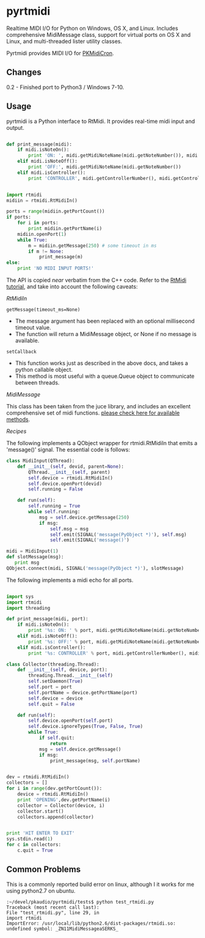 pyrtmidi
========

Realtime MIDI I/O for Python on Windows, OS X, and Linux. Includes comprehensive MidiMessage class, support for virtual ports on OS X and Linux, and multi-threaded lister utility classes.

Pyrtmidi provides MIDI I/O for [PKMidiCron](http://vedanamedia.com/our-products/pkmidicron/).

Changes
-------------
0.2 - Finished port to Python3 / Windows 7-10.


Usage
-------------

pyrtmidi is a Python interface to RtMidi. It provides real-time midi input and output.

```python

def print_message(midi):
    if midi.isNoteOn():
        print 'ON: ', midi.getMidiNoteName(midi.getNoteNumber()), midi.getVelocity()
    elif midi.isNoteOff():
        print 'OFF:', midi.getMidiNoteName(midi.getNoteNumber())
    elif midi.isController():
        print 'CONTROLLER', midi.getControllerNumber(), midi.getControllerValue()


import rtmidi
midiin = rtmidi.RtMidiIn()

ports = range(midiin.getPortCount())
if ports:
    for i in ports:
        print midiin.getPortName(i)
    midiin.openPort(1)
    while True:
        m = midiin.getMessage(250) # some timeout in ms
        if m != None:
            print_message(m)
else:
    print 'NO MIDI INPUT PORTS!'
```

The API is copied *near* verbatim from the C++ code. Refer to the [RtMidi tutorial](http://www.music.mcgill.ca/~gary/rtmidi/), and take into account the following caveats:

*RtMidiIn*

`getMessage(timeout_ms=None)`

 * The message argument has been replaced with an optional millisecond timeout value.
 * The function will return a MidiMessage object, or None if no message is available.

`setCallback`

 * This function works just as described in the above docs, and takes a python callable object.
 * This method is most useful with a queue.Queue object to communicate between threads.

*MidiMessage*

This class has been taken from the juce library, and includes an excellent comprehensive set of midi functions. [please check here for available methods](http://rawmaterialsoftware.com/juce/api/classMidiMessage.html).

*Recipes*

The following implements a QObject wrapper for rtmidi.RtMidiIn that emits a 'message()' signal. The essential code is follows:

```python
class MidiInput(QThread):
    def __init__(self, devid, parent=None):
        QThread.__init__(self, parent)
        self.device = rtmidi.RtMidiIn()
        self.device.openPort(devid)
        self.running = False

    def run(self):
        self.running = True
        while self.running:
            msg = self.device.getMessage(250)
            if msg:
                self.msg = msg
                self.emit(SIGNAL('message(PyObject *)'), self.msg)
                self.emit(SIGNAL('message()')

midi = MidiInput(1)
def slotMessage(msg):
   print msg
QObject.connect(midi, SIGNAL('message(PyObject *)'), slotMessage)
```

The following implements a midi echo for all ports.

```python

import sys
import rtmidi
import threading

def print_message(midi, port):
    if midi.isNoteOn():
        print '%s: ON: ' % port, midi.getMidiNoteName(midi.getNoteNumber()), midi.getVelocity()
    elif midi.isNoteOff():
        print '%s: OFF:' % port, midi.getMidiNoteName(midi.getNoteNumber())
    elif midi.isController():
        print '%s: CONTROLLER' % port, midi.getControllerNumber(), midi.getControllerValue()

class Collector(threading.Thread):
    def __init__(self, device, port):
        threading.Thread.__init__(self)
        self.setDaemon(True)
        self.port = port
        self.portName = device.getPortName(port)
        self.device = device
        self.quit = False

    def run(self):
        self.device.openPort(self.port)
        self.device.ignoreTypes(True, False, True)
        while True:
            if self.quit:
                return
            msg = self.device.getMessage()
            if msg:
                print_message(msg, self.portName)


dev = rtmidi.RtMidiIn()
collectors = []
for i in range(dev.getPortCount()):
    device = rtmidi.RtMidiIn()
    print 'OPENING',dev.getPortName(i)
    collector = Collector(device, i)
    collector.start()
    collectors.append(collector)


print 'HIT ENTER TO EXIT'
sys.stdin.read(1)
for c in collectors:
    c.quit = True
```




Common Problems
-----------------

This is a commonly reported build error on linux, although I it works for me using python2.7 on ubuntu.

```
:~/devel/pkaudio/pyrtmidi/tests$ python test_rtmidi.py 
Traceback (most recent call last):
File "test_rtmidi.py", line 29, in 
import rtmidi
ImportError: /usr/local/lib/python2.6/dist-packages/rtmidi.so: undefined symbol: _ZN11MidiMessageaSERKS_
```
